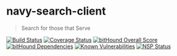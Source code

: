 navy-search-client
==================
> Search for those that Serve

[![Build Status](https://travis-ci.org/jhwohlgemuth/navy-search-client.svg?branch=master)](https://travis-ci.org/jhwohlgemuth/navy-search-client)
[![Coverage Status](https://coveralls.io/repos/github/jhwohlgemuth/navy-search-client/badge.svg?branch=master)](https://coveralls.io/github/jhwohlgemuth/navy-search-client?branch=master)
[![bitHound Overall Score](https://www.bithound.io/github/jhwohlgemuth/navy-search-client/badges/score.svg)](https://www.bithound.io/github/jhwohlgemuth/navy-search-client)
[![bitHound Dependencies](https://www.bithound.io/github/jhwohlgemuth/navy-search-client/badges/dependencies.svg)](https://www.bithound.io/github/jhwohlgemuth/navy-search-client/master/dependencies/npm)
[![Known Vulnerabilities](https://snyk.io/test/github/jhwohlgemuth/navy-search-client/badge.svg)](https://snyk.io/test/github/jhwohlgemuth/navy-search-client) 
[![NSP Status](https://nodesecurity.io/orgs/wohlgemuth-tech-foundation/projects/a71a10a4-45e9-4669-8dc0-d660fbe0bbe3/badge)](https://nodesecurity.io/orgs/wohlgemuth-tech-foundation/projects/a71a10a4-45e9-4669-8dc0-d660fbe0bbe3)
